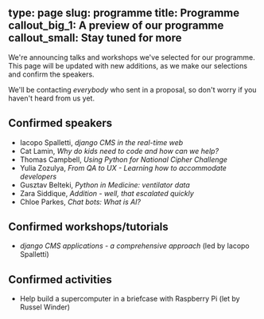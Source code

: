type: page
slug: programme
title: Programme
callout_big_1: A preview of our programme
callout_small: Stay tuned for more
---

We're announcing talks and workshops we've selected for our programme. This page will be updated with new additions, as
we make our selections and confirm the speakers.

We'll be contacting *everybody* who sent in a proposal, so don't worry if you haven't heard from us yet.

## Confirmed speakers

* Iacopo Spalletti, *django CMS in the real-time web*
* Cat Lamin, *Why do kids need to code and how can we help?*
* Thomas Campbell, *Using Python for National Cipher Challenge*
* Yulia Zozulya, *From QA to UX - Learning how to accommodate developers*
* Gusztav Belteki, *Python in Medicine: ventilator data*
* Zara Siddique, *Addition - well, that escalated quickly*
* Chloe Parkes, *Chat bots: What is AI?*


## Confirmed workshops/tutorials

* *django CMS applications - a comprehensive approach* (led by Iacopo Spalletti)

## Confirmed activities

* Help build a supercomputer in a briefcase with Raspberry Pi (let by Russel Winder)
